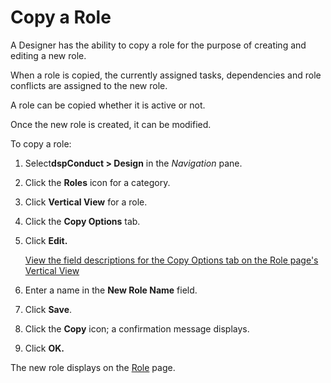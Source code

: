 # Copy a Role

A Designer has the ability to copy a role for the purpose of creating
and editing a new role.

When a role is copied, the currently assigned tasks, dependencies and
role conflicts are assigned to the new role.

A role can be copied whether it is active or not.

Once the new role is created, it can be modified.

To copy a role:

1.  Select<span style="font-weight: bold;">dspConduct </span>**\>
    Design** in the *Navigation* pane.

2.  Click the **Roles** icon for a category.

3.  Click **Vertical View** for a role.

4.  Click the **Copy Options** tab.

5.  Click **Edit.**
    
    [View the field descriptions for the Copy Options tab on the Role
    page's Vertical
    View](../Page_Desc/Role_H_dspConduct.htm#Copy_Options)

6.  Enter a name in the **New Role Name** field.

7.  Click **Save**.

8.  Click the **Copy** icon; a confirmation message displays.

9.  Click **OK.**

The new role displays on the [Role](../Page_Desc/Role_H_dspConduct.htm)
page.
